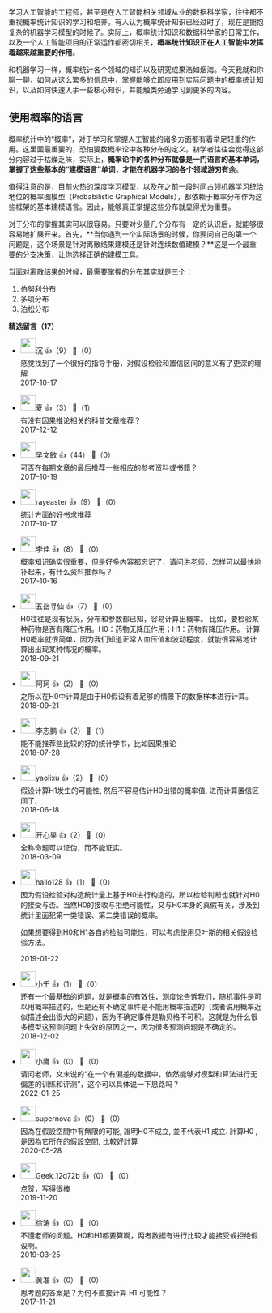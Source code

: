 学习人工智能的工程师，甚至是在人工智能相关领域从业的数据科学家，往往都不重视概率统计知识的学习和培养。有人认为概率统计知识已经过时了，现在是拥抱复杂的机器学习模型的时候了。实际上，概率统计知识和数据科学家的日常工作，以及一个人工智能项目的正常运作都密切相关，**概率统计知识正在人工智能中发挥着越来越重要的作用**。

和机器学习一样，概率统计各个领域的知识以及研究成果浩如烟海。今天我就和你聊一聊，如何从这么繁多的信息中，掌握能够立即应用到实际问题中的概率统计知识，以及如何快速入手一些核心知识，并能触类旁通学习到更多的内容。

## 使用概率的语言

概率统计中的“概率”，对于学习和掌握人工智能的诸多方面都有着举足轻重的作用。这里面最重要的，恐怕要数概率论中各种分布的定义。初学者往往会觉得这部分内容过于枯燥乏味，实际上，**概率论中的各种分布就像是一门语言的基本单词，掌握了这些基本的“建模语言”单词，才能在机器学习的各个领域游刃有余**。

值得注意的是，目前火热的深度学习模型，以及在之前一段时间占领机器学习统治地位的概率图模型（Probabilistic Graphical Models），都依赖于概率分布作为这些框架的基本建模语言。因此，能够真正掌握这些分布就显得尤为重要。

对于分布的掌握其实可以很容易。只要对少量几个分布有一定的认识后，就能够很容易地扩展开来。首先，**当你遇到一个实际场景的时候，你要问自己的第一个问题是，这个场景是针对离散结果建模还是针对连续数值建模？**这是一个最重要的分支决策，让你选择正确的建模工具。

当面对离散结果的时候，最需要掌握的分布其实就是三个：

1. 伯努利分布
2. 多项分布
3. 泊松分布
<div><strong>精选留言（17）</strong></div><ul>
<li><img src="https://static001.geekbang.org/account/avatar/00/0f/4f/1c/abb7bfe3.jpg" width="30px"><span>沉</span> 👍（9） 💬（0）<div>感觉找到了一个很好的指导手册，对假设检验和置信区间的意义有了更深的理解</div>2017-10-17</li><br/><li><img src="https://static001.geekbang.org/account/avatar/00/0f/bd/6c/8cb00191.jpg" width="30px"><span>夏</span> 👍（3） 💬（1）<div>有没有因果推论相关的科普文章推荐？</div>2017-12-12</li><br/><li><img src="https://static001.geekbang.org/account/avatar/00/0f/4e/8e/f4297447.jpg" width="30px"><span>吴文敏</span> 👍（44） 💬（0）<div>可否在每期文章的最后推荐一些相应的参考资料或书籍？</div>2017-10-19</li><br/><li><img src="" width="30px"><span>rayeaster</span> 👍（9） 💬（0）<div>统计方面的好书求推荐</div>2017-10-17</li><br/><li><img src="https://static001.geekbang.org/account/avatar/00/0f/46/f4/5e878cd4.jpg" width="30px"><span>李佳</span> 👍（8） 💬（0）<div>概率知识确实很重要，但是好多内容都忘记了，请问洪老师，怎样可以最快地补起来，有什么资料推荐吗？</div>2017-10-16</li><br/><li><img src="https://static001.geekbang.org/account/avatar/00/13/08/eb/594e9e6c.jpg" width="30px"><span>五岳寻仙</span> 👍（7） 💬（0）<div>H0往往是现有状况，分布和参数都已知，容易计算出概率。
比如，要检验某种药物是否有降压作用。H0：药物无降压作用；H1：药物有降压作用。
计算H0概率就很简单，因为我们知道正常人血压值和波动程度，就能很容易地计算出出现某种情况的概率。</div>2018-09-21</li><br/><li><img src="" width="30px"><span>阿珂</span> 👍（2） 💬（0）<div>之所以在H0中计算是由于H0假设有着足够的情景下的数据样本进行计算。</div>2018-09-21</li><br/><li><img src="https://static001.geekbang.org/account/avatar/00/10/13/fd/6c183f0e.jpg" width="30px"><span>李志鹏</span> 👍（2） 💬（1）<div>能不能推荐些比较的好的统计学书，比如因果推论</div>2018-07-28</li><br/><li><img src="https://static001.geekbang.org/account/avatar/00/11/89/5b/cc06e436.jpg" width="30px"><span>yaolixu</span> 👍（2） 💬（0）<div>假设计算H1发生的可能性, 然后不容易估计H0出错的概率值, 进而计算置信区间了. </div>2018-06-18</li><br/><li><img src="https://static001.geekbang.org/account/avatar/00/10/38/b8/9e0b555c.jpg" width="30px"><span>开心果</span> 👍（2） 💬（0）<div>全称命题可以证伪，而不能证实。</div>2018-03-09</li><br/><li><img src="https://static001.geekbang.org/account/avatar/00/12/7e/8c/f029535a.jpg" width="30px"><span>hallo128</span> 👍（1） 💬（0）<div>因为假设检验对构造统计量上基于H0进行构造的，所以检验判断也就针对H0的接受与否。当然H0的接收与拒绝可能性，又与H0本身的真假有关，涉及到统计里面犯第一类错误、第二类错误的概率。

如果想要得到H0和H1各自的检验可能性，可以考虑使用贝叶斯的相关假设检验方法。</div>2019-01-22</li><br/><li><img src="http://thirdwx.qlogo.cn/mmopen/vi_32/Q0j4TwGTfTKPBiaSZVibZwoUEUcvbF4JCfOghmvPdUfbFHeDd2g5m6NbuzeN3S3b7KxZCA8FmtrH9N51Z5P177iaA/132" width="30px"><span>小千</span> 👍（1） 💬（0）<div>还有一个最基础的问题，就是概率的有效性，测度论告诉我们，随机事件是可以用概率描述的，但是还有不确定事件是不能用概率描述的（或者说用概率近似描述会出很大的问题），因为不确定事件是勒贝格不可积。这就是为什么很多模型这预测问题上失效的原因之一，因为很多预测问题是不确定的。</div>2018-12-02</li><br/><li><img src="https://static001.geekbang.org/account/avatar/00/15/b7/96/0fedae55.jpg" width="30px"><span>小鹰</span> 👍（0） 💬（0）<div>请问老师，文末说的“在一个有偏差的数据中，依然能够对模型和算法进行无偏差的训练和评测”，这个可以具体说一下思路吗？</div>2022-01-25</li><br/><li><img src="http://thirdwx.qlogo.cn/mmopen/vi_32/Q3auHgzwzM7YjpzBXKYbWibdGSq2ibx8eD9a3ibDdVjGHwuLUibqm7Qia1P9KSoc3orTEGMcNhYucV21s7oLiaderb2mDwh9cxuu4m/132" width="30px"><span>supernova</span> 👍（0） 💬（0）<div>因為在假設空間中有無限的可能, 證明H0不成立, 並不代表H1 成立. 計算H0 ,是因為它所在的假設空間, 比較好計算</div>2020-05-28</li><br/><li><img src="http://thirdwx.qlogo.cn/mmopen/vi_32/Q0j4TwGTfTKhC6L1TBskS0Dy5EQ0MORYbYmP7tTWeHOcM8F3mFBRIN4WyWibXQbdTelSmcx2DElp9MnOkAIDaqA/132" width="30px"><span>Geek_12d72b</span> 👍（0） 💬（0）<div>点赞，写得很棒</div>2019-11-20</li><br/><li><img src="https://static001.geekbang.org/account/avatar/00/10/f7/ef/3e98aa6f.jpg" width="30px"><span>徐涛</span> 👍（0） 💬（0）<div>不懂老师的问题。H0和H1都要算啊，两者数据有进行比较才能接受或拒绝假设啊。</div>2019-03-25</li><br/><li><img src="https://static001.geekbang.org/account/avatar/00/0f/6f/1d/a9eef264.jpg" width="30px"><span>黄准</span> 👍（0） 💬（0）<div>思考题的答案是？为何不直接计算 H1 可能性？</div>2017-11-21</li><br/>
</ul>